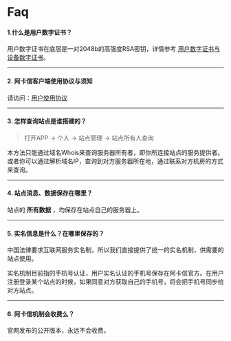 # Faq



#### 1.什么是用户数字证书？

用户数字证书在底层是一对2048b的高强度RSA密钥，详情参考 [用户数字证书与设备数字证书](spec/userid.md)。

----

#### 2. 阿卡信客户端使用协议与须知

请访问：[用户使用协议](<spec/user_agreement.md>)

----

#### 3. 怎样查询站点是谁搭建的？

> 打开APP -> 个人 -> 站点管理 -> 站点所有人查询

本方法只能通过域名Whois来查询服务器所有者，即你所连接站点的服务提供者。
或者你可以通过解析域名IP，查询到对方服务器所在地，通过联系对方机房的方式来查询。

----

#### 4. 站点消息、数据保存在哪里？

站点的 **所有数据** ，均保存在站点自己的服务器上。

----

#### 5. 实名信息是什么？在哪里保存的？

中国法律要求互联网服务实名制，所以我们直接提供了统一的实名机制，供需要的站点使用。

实名机制目前指的手机号认证，用户实名认证的手机号保存在阿卡信官方。在用户注册登录某个站点的时候，如果同意对方获取自己的手机号，将会把手机号同步给对方站点。

----

#### 6. 阿卡信机制会收费么？

官网发布的公开版本，永远不会收费。
